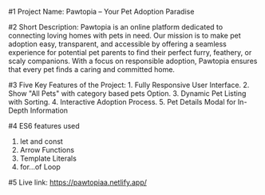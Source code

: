 #1
Project Name: Pawtopia – Your Pet Adoption Paradise

#2
Short Description:
Pawtopia is an online platform dedicated to connecting loving homes with pets in need. 
Our mission is to make pet adoption easy, transparent, and accessible by offering a seamless experience for potential pet parents to find their perfect furry, feathery, or scaly companions. 
With a focus on responsible adoption, Pawtopia ensures that every pet finds a caring and committed home.

#3
Five Key Features of the Project:
    1. Fully Responsive User Interface.
    2. Show "All Pets"  with category based pets Option.
    3. Dynamic Pet Listing with Sorting.
    4. Interactive Adoption Process.
    5. Pet Details Modal for In-Depth Information

#4
ES6 features used
   1. let and const
   2. Arrow Functions
   3. Template Literals
   4. for...of Loop

#5
Live link: https://pawtopiaa.netlify.app/
